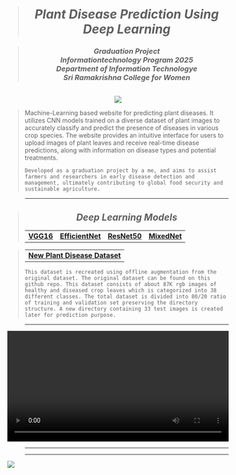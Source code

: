 > <h1 align="center"><b><i>Plant Disease Prediction Using Deep Learning</i></b></h1>

> <h3 align="center"><b><i>Graduation Project<br>Informationtechnology Program 2025<br>Department of Information Technologye<br>Sri Ramakrishna College for Women</i></b></h3>

> <table align="center">
>   <tr>
>     
>   </tr>
> </table>

<div align="center"><a href="https://github.com/AhmedNasser1601/Plant-Disease-Prediction"><img src="https://readme-typing-svg.herokuapp.com?font=Fira+Code&weight=500&size=20&duration=2500&pause=1000&color=0FF&center=true&vCenter=true&repeat=true&width=150&lines=View%20Codes"/></a></div>

> <p>Machine-Learning based website for predicting plant diseases. It utilizes CNN models trained on a diverse dataset of plant images to accurately classify and predict the presence of diseases in various crop species. The website provides an intuitive interface for users to upload images of plant leaves and receive real-time disease predictions, along with information on disease types and potential treatments.</p>
> <code>Developed as a graduation project by a me, and aims to assist farmers and researchers in early disease detection and management, ultimately contributing to global food security and sustainable agriculture.</code>

> ---

> <h2 align="center"><b><i>Deep Learning Models</i></b></h2>
> <table align="center">
>   <tr>
>     <td><a href="https://www.kaggle.com/code/ahmedbasha10/modified-vgg16"><b>VGG16</b></a></td>
>     <td><a href="https://www.kaggle.com/code/a35674123/notebook892dc0316d"><b>EfficientNet</b></a></td>
>     <td><a href="https://www.kaggle.com/code/yossefessam1269/resnet50"><b>ResNet50</b></a></td>
>     <td><a href="https://www.kaggle.com/code/ahmednasser1601/mixednet"><b>MixedNet</b></a></td>
>   </tr>
> </table>

> <table align="center">
>   <tr>
>     <td><a href="https://www.kaggle.com/datasets/vipoooool/new-plant-diseases-dataset"><b>New Plant Disease Dataset</b></a></td>
>   </tr>
> </table>
> <code>This dataset is recreated using offline augmentation from the original dataset. The original dataset can be found on this github repo. This dataset consists of about 87K rgb images of healthy and diseased crop leaves which is categorized into 38 different classes. The total dataset is divided into 80/20 ratio of training and validation set preserving the directory structure. A new directory containing 33 test images is created later for prediction purpose.</code>

> ---

<a href="https://github.com/AhmedNasser1601/Plant-Disease-Prediction/assets/60184582/4bd129e8-1cf3-4dcb-a268-4fad5070ee78"><video width="100%" controls="" autoplay="" name="media"><source src="https://github-production-user-asset-6210df.s3.amazonaws.com/60184582/252737109-4bd129e8-1cf3-4dcb-a268-4fad5070ee78.mp4" type="video/mp4"></video></a>

> ---

> 
>   </tr>
> </table>

> ---

<img src="https://hits.sh/github.com/AhmedNasser1601/Plant-Disease-Prediction.svg?label=Website%20Visits&logo=flask"/>
